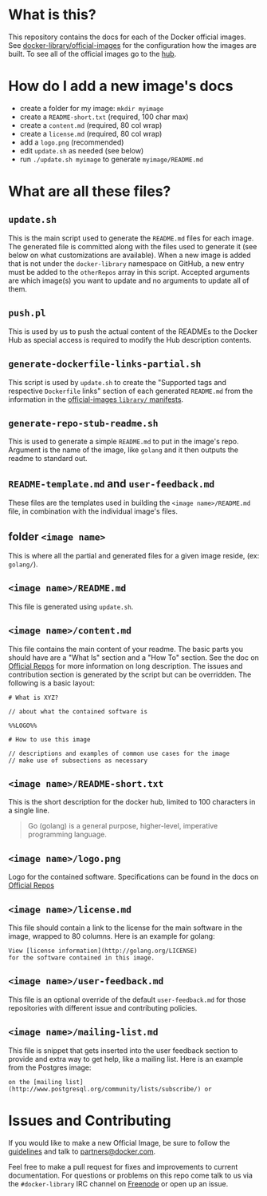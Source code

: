 # What is this?

This repository contains the docs for each of the Docker official images.  See
[docker-library/official-images](https://github.com/docker-library/official-images)
for the configuration how the images are built.  To see all of the official
images go to the
[hub](https://registry.hub.docker.com/repos/stackbrew/?&s=alphabetical).

# How do I add a new image's docs

- create a folder for my image: `mkdir myimage`
- create a `README-short.txt` (required, 100 char max)
- create a `content.md` (required, 80 col wrap)
- create a `license.md` (required, 80 col wrap)
- add a `logo.png` (recommended)
- edit `update.sh` as needed (see below)
- run `./update.sh myimage` to generate `myimage/README.md`

# What are all these files?

## `update.sh`

This is the main script used to generate the `README.md` files for each image.
The generated file is committed along with the files used to generate it (see
below on what customizations are available).  When a new image is added that is
not under the `docker-library` namespace on GitHub, a new entry must be added to
the `otherRepos` array in this script.  Accepted arguments are which image(s)
you want to update and no arguments to update all of them.

## `push.pl`

This is used by us to push the actual content of the READMEs to the Docker Hub
as special access is required to modify the Hub description contents.

## `generate-dockerfile-links-partial.sh`

This script is used by `update.sh` to create the "Supported tags and respective
`Dockerfile` links" section of each generated `README.md` from the information
in the [official-images `library/`
manifests](https://github.com/docker-library/official-images/tree/master/library).

## `generate-repo-stub-readme.sh`

This is used to generate a simple `README.md` to put in the image's repo.
Argument is the name of the image, like `golang` and it then outputs the readme
to standard out.

## `README-template.md` and `user-feedback.md`

These files are the templates used in building the `<image name>/README.md`
file, in combination with the individual image's files.

## folder `<image name>`

This is where all the partial and generated files for a given image reside, (ex:
`golang/`).

## `<image name>/README.md`

This file is generated using `update.sh`.

## `<image name>/content.md`

This file contains the main content of your readme.  The basic parts you should
have are a "What Is" section and a "How To" section.   See the doc on [Official
Repos](https://docs.docker.com/docker-hub/official_repos/#a-long-description)
for more information on long description.  The issues and contribution section
is generated by the script but can be overridden.  The following is a basic
layout:

    # What is XYZ?

    // about what the contained software is

    %%LOGO%%

    # How to use this image

    // descriptions and examples of common use cases for the image
    // make use of subsections as necessary

## `<image name>/README-short.txt`

This is the short description for the docker hub, limited to 100 characters in a
single line.

> Go (golang) is a general purpose, higher-level, imperative programming language.

## `<image name>/logo.png`

Logo for the contained software.  Specifications can be found in the docs on
[Official Repos](https://docs.docker.com/docker-hub/official_repos/#a-logo)

## `<image name>/license.md`

This file should contain a link to the license for the main software in the
image, wrapped to 80 columns.  Here is an example for golang:

    View [license information](http://golang.org/LICENSE)
    for the software contained in this image.

## `<image name>/user-feedback.md`

This file is an optional override of the default `user-feedback.md` for those
repositories with different issue and contributing policies.

## `<image name>/mailing-list.md`

This file is snippet that gets inserted into the user feedback section to
provide and extra way to get help, like a mailing list.  Here is an example from
the Postgres image:

    on the [mailing list](http://www.postgresql.org/community/lists/subscribe/) or

# Issues and Contributing

If you would like to make a new Official Image, be sure to follow the
[guidelines](https://docs.docker.com/docker-hub/official_repos/) and talk to
partners@docker.com.

Feel free to make a pull request for fixes and improvements to current
documentation.  For questions or problems on this repo come talk to us via the
`#docker-library` IRC channel on [Freenode](https://freenode.net) or open up an
issue.
